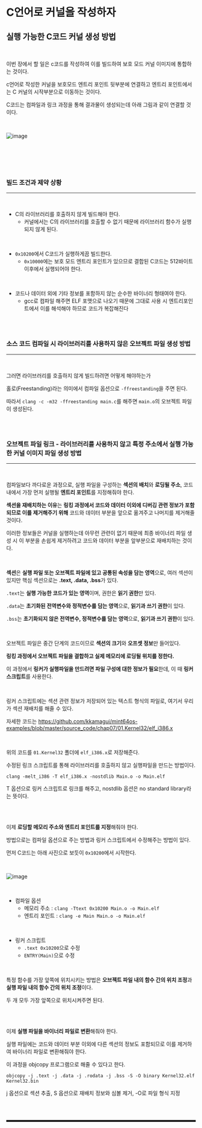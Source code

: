 # C언어로 커널을 작성하자
## 실행 가능한 C코드 커널 생성 방법

<br>

이번 장에서 할 일은 c코드를 작성하여 이를 빌드하여 보호 모드 커널 이미지에 통합하는 것이다.

c언어로 작성한 커널을 보호모드 엔트리 포인트 뒷부분에 연결하고 엔트리 포인트에서는 C 커널의 시작부분으로 이동하는 것이다.

C코드는 컴파일과 링크 과정을 통해 결과물이 생성되는데 아래 그림과 같이 연결할 것이다.

<br>

![image](https://user-images.githubusercontent.com/52172169/195353132-4e3401f7-2415-4bc1-8ae0-9fa49bdc1e80.png)

<br>

<br><br>

### 빌드 조건과 제약 상황
---

<br>

+ C의 라이브러리를 호출하지 않게 빌드해야 한다.
  + 커널에서는 C의 라이브러리를 호출할 수 없기 때문에 라이브러리 함수가 실행되지 않게 된다.

<br>

+ ```0x10200```에서 C코드가 실행하게끔 빌드한다.
  + ```0x10000```에는 보호 모드 엔트리 포인트가 있으므로 결합된 C코드는 512바이트 이후에서 실행되어야 한다.

<br>

+ 코드나 데이터 외에 기타 정보를 포함하지 않는 순수한 바이너리 형태여야 한다.
  + gcc로 컴파일 해주면 ELF 포맷으로 나오기 때문에 그대로 사용 시 엔트리포인트에서 이를 해석해야 하므로 코드가 복잡해진다

<br><br>

### 소스 코드 컴파일 시 라이브러리를 사용하지 않은 오브젝트 파일 생성 방법
---

<br>

그러면 라이브러리를 호출하지 않게 빌드하려면 어떻게 해야하는가

홀로(Freestanding)라는 의미에서 컴파일 옵션으로 ```-ffreestanding```을 주면 된다.

따라서 ```clang -c -m32 -ffreestanding main.c```를 해주면 ```main.o```의 오브젝트 파일이 생성된다.

<br><br>

### 오브젝트 파일 링크 - 라이브러리를 사용하지 않고 특정 주소에서 실행 가능한 커널 이미지 파일 생성 방법
---

<br>

컴파일보다 까다로운 과정으로, 실행 파일을 구성하는 **섹션의 배치**와 **로딩될 주소**, 코드 내에서 가장 먼저 실행될 **엔트리 포인트**를 지정해줘야 한다.

**섹션을 재배치하는 이유**는 **링킹 과정에서 코드와 데이터 이외에 디버깅 관련 정보가 포함되므로 이를 제거해주기 위해** 코드와 데이터 부분을 앞으로 옮겨주고 나머지를 제거해줄 것이다.

이러한 정보들은 커널을 실행하는데 아무런 관련이 없기 때문에 최종 바이너리 파일 생성 시 이 부분을 손쉽게 제거하려고 코드와 데이터 부분을 앞부분으로 재배치하는 것이다.

<br>

**섹션**은 **실행 파일 또는 오브젝트 파일에 있고 공통된 속성을 담는 영역**으로, 여러 섹션이 있지만 핵심 섹션으로는 **.text, .data, .bss**가 있다.

```.text```는 **실행 가능한 코드가 있는 영역**이며, 권한은 **읽기 권한**만 있다.

```.data```는 **초기화된 전역변수와 정적변수를 담는 영역**으로, **읽기과 쓰기 권한**이 있다.

```.bss```는 **초기화되지 않은 전역변수, 정적변수를 담는 영역**으로, **읽기과 쓰기 권한**이 있다.

<br>

오브젝트 파일은 중간 단계의 코드이므로 **섹션의 크기**와 **오프셋 정보**만 들어있다.

**링킹 과정에서 오브젝트 파일을 결합하고 실제 메모리에 로딩될 위치를 정한다.**

이 과정에서 **링커가 실행파일을 만드려면 파일 구성에 대한 정보가 필요**한데, 이 때 **링커 스크립트**를 사용한다.

<br>

링커 스크립트에는 섹션 관련 정보가 저장되어 있는 텍스트 형식의 파일로, 여기서 우리가 섹션 재배치를 해줄 수 있다.

자세한 코드는 https://github.com/kkamagui/mint64os-examples/blob/master/source_code/chap07/01.Kernel32/elf_i386.x

<br>

위의 코드를 ```01.Kernel32``` 폴더에 ```elf_i386.x```로 저장해준다.

수정된 링크 스크립트를 통해 라이브러리를 호출하지 않고 실행파일을 만드는 방법이다.

```clang -melt_i386 -T elf_i386.x -nostdlib Main.o -o Main.elf```

T 옵션으로 링커 스크립트로 링크를 해주고, nostdlib 옵션은 no standard library라는 뜻이다.

<br><br>

이제 **로딩할 메모리 주소와 엔트리 포인트를 지정**해줘야 한다.

방법으로는 컴파일 옵션으로 주는 방법과 링커 스크립트에서 수정해주는 방법이 있다.

먼저 C코드는 아래 사진으로 보듯이 ```0x10200```에서 시작한다.

<br>

![image](https://user-images.githubusercontent.com/52172169/195381478-d0cfe013-41de-4f0c-913f-f15e65f5d8b8.png)

<br>

+ 컴파일 옵션
  + 메모리 주소 : ```clang -Ttext 0x10200 Main.o -o Main.elf```
  + 엔트리 포인트 : ```clang -e Main Main.o -o Main.elf```

<br>

+ 링커 스크립트
  + ```.text 0x10200```으로 수정
  + ```ENTRY(Main)```으로 수정

<br>

특정 함수를 가장 앞쪽에 위치시키는 방법은 **오브젝트 파일 내의 함수 간의 위치 조정**과 **실행 파일 내의 함수 간의 위치 조정**이다.

두 개 모두 가장 앞쪽으로 위치시켜주면 된다.

<br><br>

이제 **실행 파일을 바이너리 파일로 변환**해줘야 한다.

실행 파일에는 코드와 데이터 부분 이외에 다른 섹션의 정보도 포함되므로 이를 제거하여 바이너리 파일로 변환해줘야 한다.

이 과정을 objcopy 프로그램으로 해줄 수 있다고 한다.

```objcopy -j .text -j .data -j .rodata -j .bss -S -O binary Kernel32.elf Kernel32.bin```

j 옵션으로 섹션 추출, S 옵션으로 재배치 정보와 심볼 제거, -O로 파일 형식 지정

<br><br>
<hr style="border: 2px solid;">
<br><br>

## 

<br>


<br><br>

